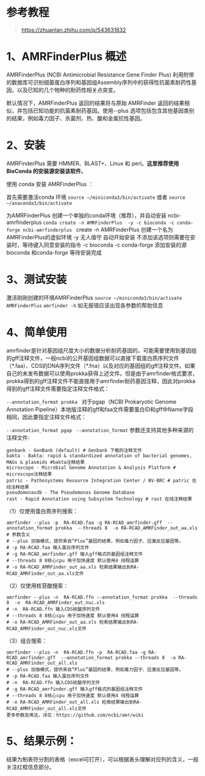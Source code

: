 # 参考教程
> https://zhuanlan.zhihu.com/p/543631632

# 1、AMRFinderPlus 概述
AMRFinderPlus (NCBI Antimicrobial Resistance Gene Finder Plus) 利用附带的数据库可识别细菌蛋白序列和基因组Assembly序列中的获得性抗菌素耐药性基因，以及已知的几个物种的耐药性相关点突变。

默认情况下，AMRFinderPlus 返回的结果将与原始 AMRFinder 返回的结果相似，并包括已知功能的抗菌素耐药基因。使用--plus 选项包括包含其他基因类别的结果，例如毒力因子、杀菌剂、热、酸和金属抗性基因。

# 2、安装
AMRFinderPlus 需要 HMMER、BLAST+、Linux 和 perl。**这里推荐使用BioConda 的安装源安装该软件**。

使用 conda 安装 AMRFinderPlus ：

首先需要激活conda 环境
`source ~/miniconda3/bin/activate`
或者
`source ~/anaconda3/bin/activate`

为AMRFinderPlus 创建一个单独的conda环境（推荐），并自动安装  ncbi-amrfinderplus
`conda create -n AMRFinderPlus  -y -c bioconda -c conda-forge ncbi-amrfinderplus `
create -n AMRFinderPlus 创建一个名为AMRFinderPlus的虚拟环境
-y 无人值守 自动开始安装 不添加该选项则需要在安装时，等待键入同意安装的指令 
-c bioconda -c conda-forge  添加安装的源 bioconda 和conda-forge
等待安装完成

# 3、测试安装
激活刚刚创建的环境AMRFinderPlus
`source ~/miniconda3/bin/activate AMRFinderPlus`
`amrfinder -h`
如无报错应该出现各参数的帮助信息
# 4、简单使用
amrfinder是针对基因组尺度大小的数据分析耐药基因的，可能需要使用到基因组的gff注释文件，一般ncbi的公开基因组数据可以直接下载蛋白质序列文件（\*.faa）、CDS的DNA序列文件（\*.fna）以及对应的基因组的gff注释文件。如果自己的未发布数据可以使用prokka获得上述文件。但是由于amrfinder格式要求，prokka得到的gff注释文件不能直接用于amrfinder耐药基因注释，因此对prokka得到的gff注释文件需要指定注释文件格式：

`--annotation_format prokka `
对于pgap（NCBI Prokaryotic Genome Annotation Pipeline）本地版注释的gff和faa文件需要蛋白ID和gff中Name字段相同，因此要指定注释文件格式：

`--annotation_format pgap `
`--annotation_format` 参数还支持其他多种来源的注释文件:

```SH
genbank - GenBank (default) # Genbank 下载的注释文件
bakta - Bakta: rapid & standardized annotation of bacterial genomes, MAGs & plasmids #bakta注释结果
microscope - Microbial Genome Annotation & Analysis Platform # microscope注释结果
patric - Pathosystems Resource Integration Center / BV-BRC # patric 在线注释结果
pseudomonasdb - The Pseudomonas Genome Database
rast - Rapid Annotation using Subsystem Technology # rast 在线注释结果
```

（1）仅使用蛋白质序列搜索：
```SH
amrfinder --plus -p  RA-RCAD.faa -g RA-RCAD_amrfinder.gff  --annotation_format prokka  --threads 8  -o RA-RCAD_AMRFinder_out_aa.xls
# 参数含义
# --plus 加强模式，提供来自“Plus”基因的结果，例如毒力因子、应激反应基因等。
# -p RA-RCAD.faa 输入蛋白序列文件
# -g RA-RCAD_amrfinder.gff 输入gff格式的基因组注释文件
# --threads 8 8核心cpu 用于加快速度 默认使用4 线程运算
# -o RA-RCAD_AMRFinder_out_aa.xls 检索结果输出到RA-RCAD_AMRFinder_out_aa.xls文件
```
（2）仅使用核苷酸搜索：
```SH
amrfinder --plus -n  RA-RCAD.ffn --annotation_format prokka  --threads 8  -o  RA-RCAD_AMRFinder_out_nuc.xls
# -n  RA-RCAD.ffn 输入CDS核酸序列文件
# --threads 8 8核心cpu 用于加快速度 默认使用4 线程运算
# -o RA-RCAD_AMRFinder_out_aa.xls 检索结果输出到RA-RCAD_AMRFinder_out_nuc.xls文件
```
（3）组合搜索：
```SH
amrfinder --plus -n  RA-RCAD.ffn -p  RA-RCAD.faa -g RA-RCAD_amrfinder.gff  --annotation_format prokka --threads 8  -o RA-RCAD_AMRFinder_out_all.xls
# --plus 加强模式，提供来自“Plus”基因的结果，例如毒力因子、应激反应基因等。
# -p RA-RCAD.faa 输入蛋白序列文件
# -n  RA-RCAD.ffn 输入CDS核酸序列文件
# -g RA-RCAD_amrfinder.gff 输入gff格式的基因组注释文件
# --threads 8 8核心cpu 用于加快速度 默认使用4 线程运算
# -o RA-RCAD_AMRFinder_out_all.xls 检索结果输出到RA-RCAD_AMRFinder_out_all.xls文件
更多参数及用法，详见：https://github.com/ncbi/amr/wiki
```
# 5、结果示例：
结果为制表符分割的表格（excel可打开），可以根据表头理解对应列的含义，一般关注红框信息部分。